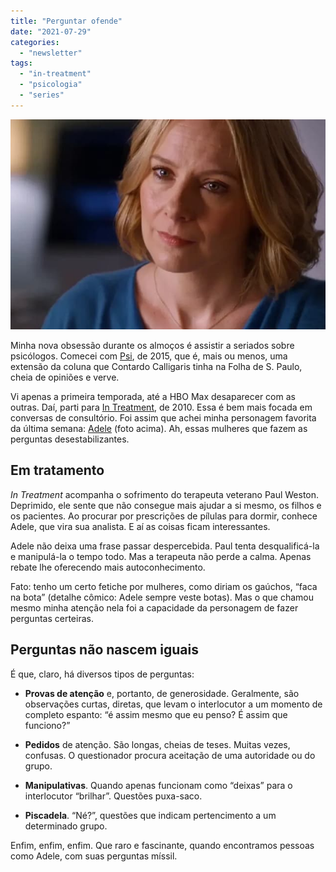 ```yaml
---
title: "Perguntar ofende"
date: "2021-07-29"
categories: 
  - "newsletter"
tags: 
  - "in-treatment"
  - "psicologia"
  - "series"
---
```


![adele.jpg](images/521e5700-4440-45e1-8587-5a6c562be58a.jpg)

Minha nova obsessão durante os almoços é assistir a seriados sobre psicólogos. Comecei com [Psi](https://en.wikipedia.org/wiki/Psi_(TV_series)), de 2015, que é, mais ou menos, uma extensão da coluna que Contardo Calligaris tinha na Folha de S. Paulo, cheia de opiniões e verve.

Vi apenas a primeira temporada, até a HBO Max desaparecer com as outras. Daí, parti para [In Treatment](https://en.wikipedia.org/wiki/In_Treatment), de 2010. Essa é bem mais focada em conversas de consultório. Foi assim que achei minha personagem favorita da última semana: [Adele](https://www.imdb.com/title/tt1638586/) (foto acima). Ah, essas mulheres que fazem as perguntas desestabilizantes.

## Em tratamento

_In Treatment_ acompanha o sofrimento do terapeuta veterano Paul Weston. Deprimido, ele sente que não consegue mais ajudar a si mesmo, os filhos e os pacientes. Ao procurar por prescrições de pílulas para dormir, conhece Adele, que vira sua analista. E aí as coisas ficam interessantes.

Adele não deixa uma frase passar despercebida. Paul tenta desqualificá-la e manipulá-la o tempo todo. Mas a terapeuta não perde a calma. Apenas rebate lhe oferecendo mais autoconhecimento.

Fato: tenho um certo fetiche por mulheres, como diriam os gaúchos, “faca na bota” (detalhe cômico: Adele sempre veste botas). Mas o que chamou mesmo minha atenção nela foi a capacidade da personagem de fazer perguntas certeiras.

## Perguntas não nascem iguais

É que, claro, há diversos tipos de perguntas:

- **Provas de atenção** e, portanto, de generosidade. Geralmente, são observações curtas, diretas, que levam o interlocutor a um momento de completo espanto: “é assim mesmo que eu penso? É assim que funciono?”
    
- **Pedidos** de atenção. São longas, cheias de teses. Muitas vezes, confusas. O questionador procura aceitação de uma autoridade ou do grupo.
    
- **Manipulativas**. Quando apenas funcionam como “deixas” para o interlocutor “brilhar”. Questões puxa-saco.
    
- **Piscadela**. “Né?”, questões que indicam pertencimento a um determinado grupo.
    

Enfim, enfim, enfim. Que raro e fascinante, quando encontramos pessoas como Adele, com suas perguntas míssil.
